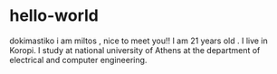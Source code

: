 # hello-world
dokimastiko
i am miltos , nice to meet you!! I am 21 years old . I live in Koropi. I study at national university of Athens at the department of electrical and computer engineering.
